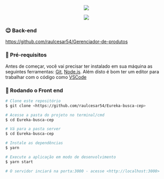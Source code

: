 
<p align="center">
  <img src="https://user-images.githubusercontent.com/50491912/119214090-75433200-ba9a-11eb-8a01-ec3f1d018fbe.png">
</p>
<p align="center">
  <img src="https://user-images.githubusercontent.com/50491912/119214106-93109700-ba9a-11eb-9a8e-9649a3833271.png">
</p>

### 😉 Back-end 

https://github.com/raulcesar54/Gerenciador-de-produtos

### 🙌 Pré-requisitos

Antes de começar, você vai precisar ter instalado em sua máquina as seguintes ferramentas:
[Git](https://git-scm.com), [Node.js](https://nodejs.org/en/). 
Além disto é bom ter um editor para trabalhar com o código como [VSCode](https://code.visualstudio.com/)

### 🎲 Rodando o Front end
```bash
# Clone este repositório
$ git clone <https://github.com/raulcesar54/Eureka-busca-cep>

# Acesse a pasta do projeto no terminal/cmd
$ cd Eureka-busca-cep

# Vá para a pasta server
$ cd Eureka-busca-cep

# Instale as dependências
$ yarn

# Execute a aplicação em modo de desenvolvimento
$ yarn start

# O servidor inciará na porta:3000 - acesse <http://localhost:3000>
```
